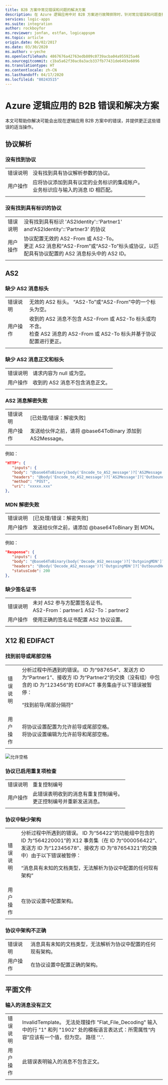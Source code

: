 ```yaml
---
title: B2B 方案中常见错误和问题的解决方案
description: 在 Azure 逻辑应用中对 B2B 方案进行故障排除时，针对常见错误和问题查找解决方案
services: logic-apps
ms.suite: integration
author: rockboyfor
ms.reviewer: jonfan, estfan, logicappspm
ms.topic: article
origin.date: 06/02/2017
ms.date: 03/30/2020
ms.author: v-yeche
ms.openlocfilehash: 4867676a42763edb809c0739acba04a955925a46
ms.sourcegitcommit: c1ba5a62f30ac0a3acb337fb77431de6493e6096
ms.translationtype: HT
ms.contentlocale: zh-CN
ms.lasthandoff: 04/17/2020
ms.locfileid: "80243515"
---
```

# <a name="b2b-errors-and-solutions-for-azure-logic-apps"></a>Azure 逻辑应用的 B2B 错误和解决方案

本文可帮助你解决可能会出现在逻辑应用 B2B 方案中的错误，并提供更正这些错误的适当操作。

## <a name="agreement-resolution"></a>协议解析

### <a name="no-agreement-found"></a>没有找到协议 

|   |   |  
|---|---|
| 错误说明 | 没有找到具有协议解析参数的协议。 | 
| 用户操作 | 应将协议添加到具有议定的业务标识的集成帐户。 <br />业务标识应与输入的消息 ID 相匹配。 |  
|   |   |

### <a name="no-agreement-found-with-identities"></a>没有找到具有标识的协议

|   |   | 
|---|---|
| 错误说明 | 没有找到具有标识 'AS2Identity'::'Partner1' and'AS2Identity'::'Partner3' 的协议 | 
| 用户操作 | 协议配置无效的 AS2-From 或 AS2-To。 <br />更正 AS2 消息和“AS2-From”或“AS2-To”标头或协议，以匹配具有协议配置的 AS2 消息标头中的 AS2 ID。 |
|   |   |     

## <a name="as2"></a>AS2

### <a name="missing-as2-message-headers"></a>缺少 AS2 消息标头  

|   |   |  
|---|---|
| 错误说明 | 无效的 AS2 标头。 “AS2-To”或“AS2-From”中的一个标头为空。 | 
| 用户操作 | 收到的 AS2 消息不包含 AS2-From 或 AS2-To 标头或均不含。 <br /> 检查 AS2 消息的 AS2-From 或 AS2-To 标头并基于协议配置进行更正。 |
|  |  | 

### <a name="missing-as2-message-body-and-headers"></a>缺少 AS2 消息正文和标头    

|   |   |  
|---|---|
| 错误说明 | 请求内容为 null 或为空。 | 
| 用户操作 | 收到的 AS2 消息不包含消息正文。 |
|  |  | 

### <a name="as2-message-decryption-failure"></a>AS2 消息解密失败

|   |   | 
|---|---|
| 错误说明 |  [已处理/错误：解密失败] | 
| 用户操作 | 发送给伙伴之前，请将 @base64ToBinary 添加到 AS2Message。 |
|||

例如：

```json
"HTTP": {
   "inputs": {
   "body": "@base64ToBinary(body('Encode_to_AS2_message')?['AS2Message']?['Content'])",
   "headers": "@body('Encode_to_AS2_message')?['AS2Message']?['OutboundHeaders']",
   "method": "POST",
   "uri": "xxxxx.xxx"
},
``` 

### <a name="mdn-decryption-failure"></a>MDN 解密失败

|   |   | 
|---|---|
| 错误说明 |  [已处理/错误：解密失败] | 
| 用户操作 | 发送给伙伴之前，请添加 @base64ToBinary 到 MDN。 | 
|||

例如：

```json
"Response": {
   "inputs": {
   "body": "@base64ToBinary(body('Decode_AS2_message')?['OutgoingMDN']?['Content'])",
   "headers": "@body('Decode_AS2_message')?['OutgoingMDN']?['OutboundHeaders']",
   "statusCode": 200
},               
``` 

### <a name="missing-signing-certificate"></a>缺少签名证书

|   |   |  
|---|---|
| 错误说明| 未对 AS2 参与方配置签名证书。 <br />AS2-From：partner1 AS2-To：partner2 | 
| 用户操作 | 使用正确的签名证书配置 AS2 协议设置。 |
|  |  | 

## <a name="x12-and-edifact"></a>X12 和 EDIFACT

### <a name="leading-or-trailing-space-found"></a>找到前导或尾部空格    

|   |   | 
|---|---|
| 错误说明 | 分析过程中所遇到的错误。 ID 为“987654”、发送方 ID 为“Partner1”、接收方 ID 为“Partner2”的交换（没有组）中包含的 ID 为“123456”的 EDIFACT 事务集由于以下错误被暂停： <p>“找到前导/尾部分隔符” |
| 用户操作 | 将协议设置配置为允许前导或尾部空格。 <br />将协议设置编辑为允许前导和尾部空格。 |
|   |   |

![允许空格](./media/logic-apps-enterprise-integration-b2b-list-errors-solutions/leadingandtrailing.png)

### <a name="duplicate-check-has-enabled-in-the-agreement"></a>协议已启用重复项检查

|   |   | 
|---|---| 
| 错误说明 | 重复控制编号 |
| 用户操作 | 此错误表明收到的消息有重复控制编号。 <br />更正控制编号并重新发送消息。 |
|   |   |

### <a name="missing-schema-in-the-agreement"></a>协议中缺少架构

|   |   | 
|---|---| 
| 错误说明 | 分析过程中所遇到的错误。 ID 为“56422”的功能组中包含的 ID 为“564220001”的 X12 事务集（在 ID 为“000056422”、发送方 ID 为“12345678”、接收方 ID 为“87654321”的交换中）由于以下错误被暂停： <p>“消息具有未知的文档类型，无法解析为协议中配置的任何现有架构” |
| 用户操作 | 在协议设置中配置架构。  |
|   |   |

### <a name="incorrect-schema-in-the-agreement"></a>协议中架构不正确

|   |   | 
|---|---| 
| 错误说明 | 消息具有未知的文档类型，无法解析为协议中配置的任何现有架构。 |
| 用户操作 | 在协议设置中配置正确的架构。 |
|   |   |

## <a name="flat-file"></a>平面文件

### <a name="input-message-with-no-body"></a>输入的消息没有正文

|   |   | 
|---|---|
| 错误说明 | InvalidTemplate。 无法处理操作 "Flat_File_Decoding" 输入中的行 "1" 和列 "1902" 处的模板语言表达式：所需属性“内容”应该有一个值，但为空。 路径 ''.'. |
| 用户操作 | 此错误表明输入的消息不包含正文。 |
|   |   |

<!-- Update_Description: new article about logic apps enterprise integration b2b list errors solutions -->
<!--NEW.date: 03/30/2020-->